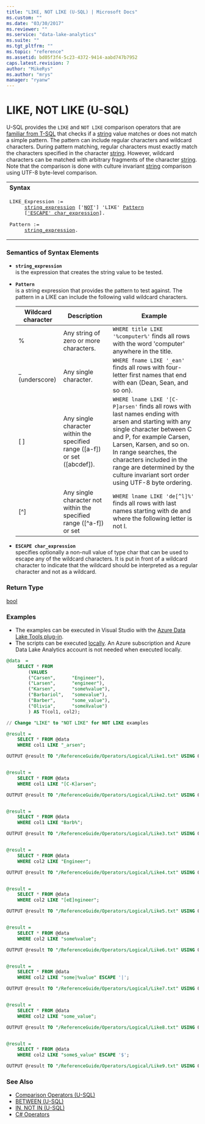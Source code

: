 ```yaml
---
title: "LIKE, NOT LIKE (U-SQL) | Microsoft Docs"
ms.custom: ""
ms.date: "03/30/2017"
ms.reviewer: ""
ms.service: "data-lake-analytics"
ms.suite: ""
ms.tgt_pltfrm: ""
ms.topic: "reference"
ms.assetid: bd05f3f4-5c23-4372-9414-aabd747b7952
caps.latest.revision: 7
author: "MikeRys"
ms.author: "mrys"
manager: "ryanw"
---
```

# LIKE, NOT LIKE (U-SQL)
U-SQL provides the `LIKE` and `NOT LIKE` comparison operators that are [familiar from T-SQL](https://msdn.microsoft.com/library/ms179859.aspx) that checks if a [string](textual-types-and-literals.md) value matches or does not match a simple pattern. The pattern can include regular characters and wildcard characters. During pattern matching, regular characters must exactly match the characters specified in the character [string](textual-types-and-literals.md). However, wildcard characters can be matched with arbitrary fragments of the character [string](textual-types-and-literals.md). Note that the comparison is done with culture invariant [string](textual-types-and-literals.md) comparison using UTF-8 byte-level comparison. 

<table><th align="left">Syntax</th><tr><td><pre>
LIKE_Expression :=                                                                                       
     <a href="#str_exp">string_expression</a> ['<a href="not-u-sql.md">NOT</a>'] 'LIKE' <a href="#patrn">Pattern</a>   
     [<a href="#esc_c_exp">'ESCAPE' char_expression</a>].<br />
Pattern := 
     <a href="#str_exp">string_expression</a>.
</pre></td></tr></table>

### Semantics of Syntax Elements    
- <a name="str_exp"></a>**`string_expression`**  
  is the expression that creates the string value to be tested.
    
- <a name="patrn"></a>**`Pattern`**    
  is a string expression that provides the pattern to test against. The pattern in a LIKE can include the following valid wildcard characters.   
   
    | **Wildcard character** | **Description** | **Example** |  
    |---|---|---|  
    | % | Any string of zero or more characters. | `WHERE title LIKE '%computer%'` finds all rows with the word 'computer' anywhere in the title. |  
    | _ (underscore) | Any single character. | `WHERE fname LIKE '_ean'` finds all rows with four-letter first names that end with ean (Dean, Sean, and so on). |  
    | [ ] | Any single character within the specified range ([a-f]) or set ([abcdef]). | `WHERE lname LIKE '[C-P]arsen'` finds all rows with last names ending with arsen and starting with any single character between C and P, for example Carsen, Larsen, Karsen, and so on. In range searches, the characters included in the range are determined by the culture invariant sort order using UTF-8 byte ordering. |  
    | [^] | Any single character not within the specified range ([^a-f]) or set          | `WHERE lname LIKE 'de[^l]%'` finds all rows with last names starting with de and where the following letter is not l. |    
 
- <a name="esc_c_exp"></a>**`ESCAPE char_expression`**   
specifies optionally a non-null value of type char that can be used to escape any of the wildcard characters. It is put in front of a wildcard character to indicate that the wildcard should be interpreted as a regular character and not as a wildcard.   
  
### Return Type    
[bool](other-simple-built-in-types-and-literals.md) 
  
### Examples
- The examples can be executed in Visual Studio with the [Azure Data Lake Tools plug-in](https://www.microsoft.com/download/details.aspx?id=49504).  
- The scripts can be executed [locally](https://docs.microsoft.com/azure/data-lake-analytics/data-lake-analytics-data-lake-tools-get-started#run-u-sql-locally).  An Azure subscription and Azure Data Lake Analytics account is not needed when executed locally.

```sql
@data  = 
    SELECT * FROM 
        (VALUES  
        ("Carsen",      "Engineer"),
        ("Larsen",      "engineer"),
        ("Karsen",      "some%value"),
        ("Barbariol",   "somevalue"),
        ("Barber",      "some_value"),
        ("Olivia",      "someXvalue")
        ) AS T(col1, col2);

// Change "LIKE" to "NOT LIKE" for NOT LIKE examples

@result =
    SELECT * FROM @data
    WHERE col1 LIKE "_arsen";

OUTPUT @result TO "/ReferenceGuide/Operators/Logical/Like1.txt" USING Outputters.Tsv();


@result =
    SELECT * FROM @data
    WHERE col1 LIKE "[C-K]arsen";

OUTPUT @result TO "/ReferenceGuide/Operators/Logical/Like2.txt" USING Outputters.Tsv();


@result =
    SELECT * FROM @data
    WHERE col1 LIKE "Barb%";

OUTPUT @result TO "/ReferenceGuide/Operators/Logical/Like3.txt" USING Outputters.Tsv();


@result =
    SELECT * FROM @data
    WHERE col2 LIKE "Engineer";

OUTPUT @result TO "/ReferenceGuide/Operators/Logical/Like4.txt" USING Outputters.Tsv();


@result =
    SELECT * FROM @data
    WHERE col2 LIKE "[eE]ngineer";

OUTPUT @result TO "/ReferenceGuide/Operators/Logical/Like5.txt" USING Outputters.Tsv();


@result =
    SELECT * FROM @data
    WHERE col2 LIKE "some%value";

OUTPUT @result TO "/ReferenceGuide/Operators/Logical/Like6.txt" USING Outputters.Tsv();


@result =
    SELECT * FROM @data
    WHERE col2 LIKE "some|%value" ESCAPE '|';

OUTPUT @result TO "/ReferenceGuide/Operators/Logical/Like7.txt" USING Outputters.Tsv();


@result =
    SELECT * FROM @data
    WHERE col2 LIKE "some_value";

OUTPUT @result TO "/ReferenceGuide/Operators/Logical/Like8.txt" USING Outputters.Tsv();


@result =
    SELECT * FROM @data
    WHERE col2 LIKE "some$_value" ESCAPE '$';

OUTPUT @result TO "/ReferenceGuide/Operators/Logical/Like9.txt" USING Outputters.Tsv();
```

### See Also 
* [Comparison Operators (U-SQL)](comparison-operators-u-sql.md)  
* [BETWEEN (U-SQL)](between-u-sql.md)  
* [IN, NOT IN (U-SQL)](in-not-in-u-sql.md)  
* [C# Operators](https://msdn.microsoft.com/library/6a71f45d.aspx)  
